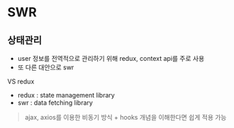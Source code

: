 # SWR

## 상태관리

- user 정보를 전역적으로 관리하기 위해 redux, context api를 주로 사용
- 또 다른 대안으로 swr

VS redux

- redux : state management library
- swr : data fetching library

> ajax, axios를 이용한 비동기 방식 + hooks 개념을 이해한다면 쉽게 적용 가능